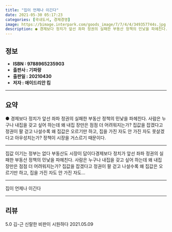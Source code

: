 ```yaml
---
title: "집이 언제나 이긴다"
date: 2021-05-30 05:17:23
categories: [국내도서, 경제경영]
image: https://bimage.interpark.com/goods_image/7/7/4/4/349357744s.jpg
description: ● 경제보다 정치가 앞선 좌파 정권의 실패한 부동산 정책의 민낯을 파헤친다. 사람은 누구나 내집을 갖고 싶어 하는데 왜 내집 장만은 점점 더 어려워지는가? 집값을 잡겠다고 정권이 팔 걷고 나설수록 왜 집값은 오르기만 하고, 집을 가진 자도 안 가진 자도 못살겠다고 아우성치는가? 정책
---
```


## **정보**

- **ISBN : 9788965235903**
- **출판사 : 기파랑**
- **출판일 : 20210430**
- **저자 : 애이드리안 킴**

------



## **요약**

●  경제보다 정치가 앞선 좌파 정권의 실패한 부동산 정책의 민낯을 파헤친다.  사람은 누구나 내집을 갖고 싶어 하는데 왜 내집 장만은 점점 더 어려워지는가? 집값을 잡겠다고 정권이 팔 걷고 나설수록 왜 집값은 오르기만 하고, 집을 가진 자도 안 가진 자도 못살겠다고 아우성치는가? 정책이 시장을 거스르기 때문이다.

------

집값 이기는 정부는 없다 부동산도 시장이 답이다경제보다 정치가 앞선 좌파 정권의 실패한 부동산 정책의 민낯을 파헤친다.
사람은 누구나 내집을 갖고 싶어 하는데 왜 내집 장만은 점점 더 어려워지는가? 집값을 잡겠다고 정권이 팔 걷고 나설수록 왜 집값은 오르기만 하고, 집을 가진 자도 안 가진 자도... 

------


집이 언제나 이긴다 

------


## **리뷰** 

5.0 김-근 신랄한 비판이 시원하다 2021.05.09 <br/>